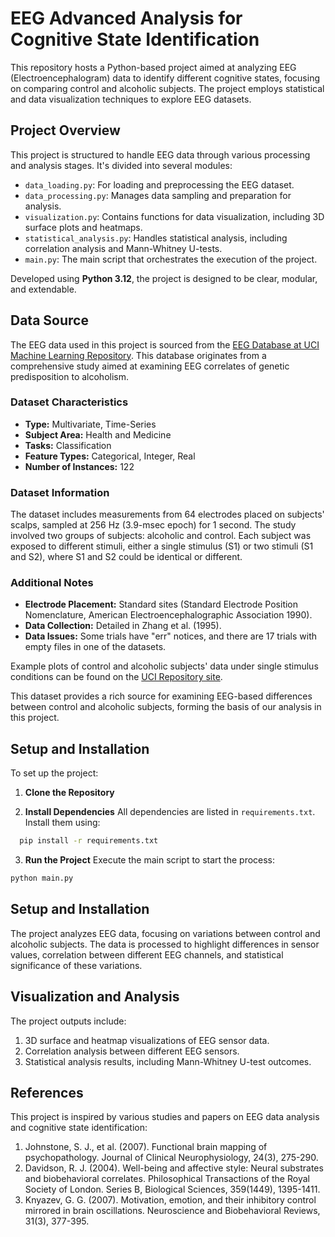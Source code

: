 # EEG Advanced Analysis for Cognitive State Identification

This repository hosts a Python-based project aimed at analyzing EEG (Electroencephalogram) data to identify different cognitive states, focusing on comparing control and alcoholic subjects. The project employs statistical and data visualization techniques to explore EEG datasets.

## Project Overview

This project is structured to handle EEG data through various processing and analysis stages. It's divided into several modules:

- `data_loading.py`: For loading and preprocessing the EEG dataset.
- `data_processing.py`: Manages data sampling and preparation for analysis.
- `visualization.py`: Contains functions for data visualization, including 3D surface plots and heatmaps.
- `statistical_analysis.py`: Handles statistical analysis, including correlation analysis and Mann-Whitney U-tests.
- `main.py`: The main script that orchestrates the execution of the project.

Developed using **Python 3.12**, the project is designed to be clear, modular, and extendable.

## Data Source

The EEG data used in this project is sourced from the [EEG Database at UCI Machine Learning Repository](https://archive.ics.uci.edu/dataset/121/eeg+database). This database originates from a comprehensive study aimed at examining EEG correlates of genetic predisposition to alcoholism.

### Dataset Characteristics
- **Type:** Multivariate, Time-Series
- **Subject Area:** Health and Medicine
- **Tasks:** Classification
- **Feature Types:** Categorical, Integer, Real
- **Number of Instances:** 122

### Dataset Information
The dataset includes measurements from 64 electrodes placed on subjects' scalps, sampled at 256 Hz (3.9-msec epoch) for 1 second. The study involved two groups of subjects: alcoholic and control. Each subject was exposed to different stimuli, either a single stimulus (S1) or two stimuli (S1 and S2), where S1 and S2 could be identical or different.

### Additional Notes
- **Electrode Placement:** Standard sites (Standard Electrode Position Nomenclature, American Electroencephalographic Association 1990).
- **Data Collection:** Detailed in Zhang et al. (1995).
- **Data Issues:** Some trials have "err" notices, and there are 17 trials with empty files in one of the datasets.

Example plots of control and alcoholic subjects' data under single stimulus conditions can be found on the [UCI Repository site](http://kdd.ics.uci.edu/databases/eeg/eeg.html).

This dataset provides a rich source for examining EEG-based differences between control and alcoholic subjects, forming the basis of our analysis in this project.

## Setup and Installation

To set up the project:

1. **Clone the Repository**

2. **Install Dependencies**
   All dependencies are listed in `requirements.txt`. Install them using:

```bash
  pip install -r requirements.txt
```

3. **Run the Project**
   Execute the main script to start the process:

```bash
python main.py
```

## Setup and Installation

The project analyzes EEG data, focusing on variations between control and alcoholic subjects. The data is processed to highlight differences in sensor values, correlation between different EEG channels, and statistical significance of these variations.

## Visualization and Analysis

The project outputs include:

1. 3D surface and heatmap visualizations of EEG sensor data.
2. Correlation analysis between different EEG sensors.
3. Statistical analysis results, including Mann-Whitney U-test outcomes.

## References

This project is inspired by various studies and papers on EEG data analysis and cognitive state identification:

1. Johnstone, S. J., et al. (2007). Functional brain mapping of psychopathology. Journal of Clinical Neurophysiology, 24(3), 275-290.
2. Davidson, R. J. (2004). Well-being and affective style: Neural substrates and biobehavioral correlates. Philosophical Transactions of the Royal Society of London. Series B, Biological Sciences, 359(1449), 1395-1411.
3. Knyazev, G. G. (2007). Motivation, emotion, and their inhibitory control mirrored in brain oscillations. Neuroscience and Biobehavioral Reviews, 31(3), 377-395.
